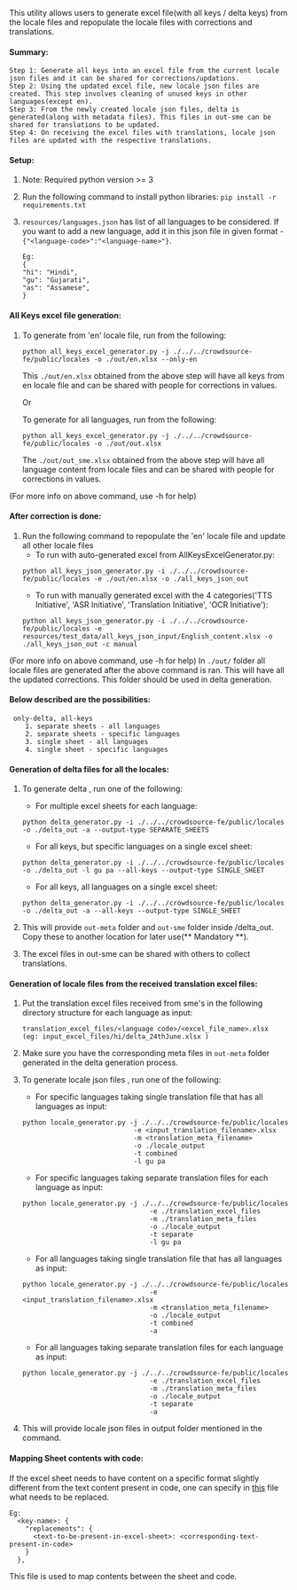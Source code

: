 This utility allows users to generate excel file(with all keys / delta keys) from the locale files and repopulate the locale files with corrections and translations.

#### Summary:
    Step 1: Generate all keys into an excel file from the current locale json files and it can be shared for corrections/updations.
    Step 2: Using the updated excel file, new locale json files are created. This step involves cleaning of unused keys in other languages(except en).
    Step 3: From the newly created locale json files, delta is generated(along with metadata files). This files in out-sme can be shared for translations to be updated.
    Step 4: On receiving the excel files with translations, locale json files are updated with the respective translations.

#### Setup:
1. Note: Required python version >= 3

2. Run the following command to install python libraries:  `pip install -r requirements.txt`

3. `resources/languages.json` has list of all languages to be considered. If you want to add a new language, add it in this json file in given format - `{"<language-code>":"<language-name>"}`.

    ```
    Eg:
    {
    "hi": "Hindi",
    "gu": "Gujarati",
    "as": "Assamese",
    }
    ```

#### All Keys excel file generation:

1. To generate from 'en' locale file, run from the following:
   ```
   python all_keys_excel_generator.py -j ./../../crowdsource-fe/public/locales -o ./out/en.xlsx --only-en
   ```

   This `./out/en.xlsx` obtained from the above step will have all keys from en locale file and can be shared with people for corrections in values.

   Or

   To generate for all languages, run from the following:
   ```
   python all_keys_excel_generator.py -j ./../../crowdsource-fe/public/locales -o ./out/out.xlsx
   ```

   The `./out/out_sme.xlsx` obtained from the above step will have all language content from locale files and can be shared with people for corrections in values.

(For more info on above command, use -h for help)

#### After correction is done:

1. Run the following command to repopulate the 'en' locale file and update all other locale files
   - To run with auto-generated excel from AllKeysExcelGenerator.py:
   ```
   python all_keys_json_generator.py -i ./../../crowdsource-fe/public/locales -e ./out/en.xlsx -o ./all_keys_json_out
   ```
   - To run with manually generated excel with the 4 categories('TTS Initiative', 'ASR Initiative', 'Translation Initiative', 'OCR Initiative'):
   ```
   python all_keys_json_generator.py -i ./../../crowdsource-fe/public/locales -e resources/test_data/all_keys_json_input/English_content.xlsx -o ./all_keys_json_out -c manual
   ```

(For more info on above command, use -h for help)
In `./out/` folder all locale files are generated after the above command is ran. This will have all the updated corrections. This folder should be used in delta generation. 

#### Below described are the possibilities:
```
 only-delta, all-keys
    1. separate sheets - all languages
    2. separate sheets - specific languages
    3. single sheet - all languages
    4. single sheet - specific languages
```


#### Generation of delta files for all the locales:

1. To generate delta , run one of the following:

   - For multiple excel sheets for each language:
    
   ```
   python delta_generator.py -i ./../../crowdsource-fe/public/locales -o ./delta_out -a --output-type SEPARATE_SHEETS
   ```
         
   - For all keys, but specific languages on a single excel sheet:
   ```
   python delta_generator.py -i ./../../crowdsource-fe/public/locales -o ./delta_out -l gu pa --all-keys --output-type SINGLE_SHEET
   ```
   
   - For all keys, all languages on a single excel sheet:
   
   ```
   python delta_generator.py -i ./../../crowdsource-fe/public/locales -o ./delta_out -a --all-keys --output-type SINGLE_SHEET
   ```
   
2. This will provide `out-meta` folder and `out-sme` folder inside /delta_out. Copy these to another location for later use(** Mandatory **).
3. The excel files in out-sme can be shared with others to collect translations.

#### Generation of locale files from the received translation excel files:

1. Put the translation excel files received from sme's in the following directory structure for each language as input:
    ```
    translation_excel_files/<language code>/<excel_file_name>.xlsx  (eg: input_excel_files/hi/delta_24thJune.xlsx )
    ```
2. Make sure you have the corresponding meta files in `out-meta` folder generated in the delta generation process.
3. To generate locale json files , run one of the following:

   - For specific languages taking single translation file that has all languages as input:
   ```
   python locale_generator.py -j ./../../crowdsource-fe/public/locales 
                               -e <input_translation_filename>.xlsx 
                               -m <translation_meta_filename> 
                               -o ./locale_output 
                               -t combined
                               -l gu pa
   ```
            
   - For specific languages taking separate translation files for each language as input:
   ```
   python locale_generator.py -j ./../../crowdsource-fe/public/locales 
                                   -e ./translation_excel_files 
                                   -m ./translation_meta_files 
                                   -o ./locale_output 
                                   -t separate
                                   -l gu pa
   ``` 

   - For all languages taking single translation file that has all languages as input:
   ```
   python locale_generator.py -j ./../../crowdsource-fe/public/locales 
                                   -e <input_translation_filename>.xlsx 
                                   -m <translation_meta_filename>
                                   -o ./locale_output 
                                   -t combined
                                   -a
   ```
                                               
   - For all languages taking separate translation files for each language as input:
   ```
   python locale_generator.py -j ./../../crowdsource-fe/public/locales 
                                   -e ./translation_excel_files 
                                   -m ./translation_meta_files 
                                   -o ./locale_output 
                                   -t separate
                                   -a
   ```
4. This will provide locale json files in output folder mentioned in the command.

#### Mapping Sheet contents with code:
If the excel sheet needs to have content on a specific format slightly different from the text content present in code, one can specify in [this](resources/sheet_mapping.json) file what needs to be replaced.

```
Eg:
  <key-name>: {
    "replacements": {
      <text-to-be-present-in-excel-sheet>: <corresponding-text-present-in-code>
    }
  },
```
This file is used to map contents between the sheet and code.
